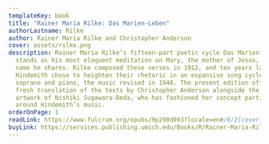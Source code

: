 ```yaml
---
templateKey: book
title: "Rainer Maria Rilke: Das Marien-Leben"
authorLastname: Rilke
author: Rainer Maria Rilke and Christopher Anderson
cover: assets/rilke.png
description: Rainer Maria Rilke’s fifteen-part poetic cycle Das Marien-Leben
  stands as his most eloquent meditation on Mary, the mother of Jesus, whose
  name he shares. Rilke composed these verses in 1912, and ten years later, Paul
  Hindemith chose to heighten their rhetoric in an expansive song cycle for
  soprano and piano, the music revised in 1948. The present edition offers a
  fresh translation of the texts by Christopher Anderson alongside the sensitive
  artwork of Nishiki Sugawara-Beda, who has fashioned her concept particularly
  around Hindemith’s music.
orderOnPage: 1
readLink: https://www.fulcrum.org/epubs/9p290d093?locale=en#/6/2[cover]!/4/4/1:0
buyLink: https://services.publishing.umich.edu/Books/R/Rainer-Maria-Rilke2
---
```

